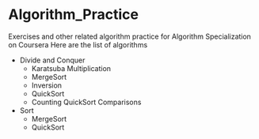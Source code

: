 # Algorithm_Practice
Exercises and other related algorithm practice for Algorithm Specialization on Coursera
Here are the list of algorithms
* Divide and Conquer
  * Karatsuba Multiplication
  * MergeSort
  * Inversion
  * QuickSort
  * Counting QuickSort Comparisons
* Sort 
  * MergeSort
  * QuickSort
